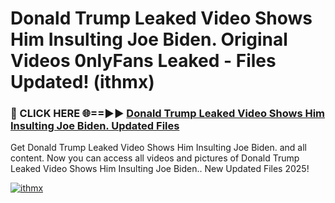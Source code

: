 # Donald Trump Leaked Video Shows Him Insulting Joe Biden. Original Videos 0nlyFans Leaked - Files Updated! (ithmx)

<h3>🔴 CLICK HERE 🌐==►► <a href="https://hideuri.com/03YgE1" rel="nofollow">Donald Trump Leaked Video Shows Him Insulting Joe Biden. Updated Files</a></h3>

Get Donald Trump Leaked Video Shows Him Insulting Joe Biden. and all content. Now you can access all videos and pictures of Donald Trump Leaked Video Shows Him Insulting Joe Biden.. New Updated Files 2025!

[![ithmx](https://i.imgur.com/NaUBvic.gif)](https://hideuri.com/03YgE1)

